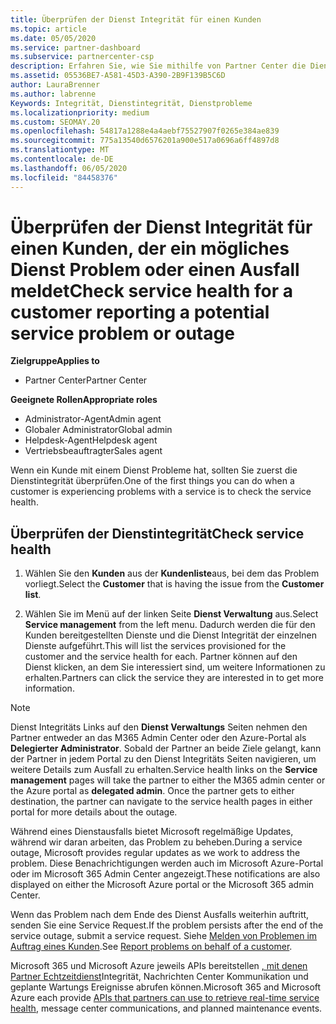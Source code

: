 ```yaml
---
title: Überprüfen der Dienst Integrität für einen Kunden
ms.topic: article
ms.date: 05/05/2020
ms.service: partner-dashboard
ms.subservice: partnercenter-csp
description: Erfahren Sie, wie Sie mithilfe von Partner Center die Dienst Integrität für einen Kunden überprüfen, wenn ein Problem mit einem Dienst auftritt.
ms.assetid: 05536BE7-A581-45D3-A390-2B9F139B5C6D
author: LauraBrenner
ms.author: labrenne
Keywords: Integrität, Dienstintegrität, Dienstprobleme
ms.localizationpriority: medium
ms.custom: SEOMAY.20
ms.openlocfilehash: 54817a1288e4a4aebf75527907f0265e384ae839
ms.sourcegitcommit: 775a13540d6576201a900e517a0696a6ff4897d8
ms.translationtype: MT
ms.contentlocale: de-DE
ms.lasthandoff: 06/05/2020
ms.locfileid: "84458376"
---
```

# <a name="check-service-health-for-a-customer-reporting-a-potential-service-problem-or-outage"></a><span data-ttu-id="14153-104">Überprüfen der Dienst Integrität für einen Kunden, der ein mögliches Dienst Problem oder einen Ausfall meldet</span><span class="sxs-lookup"><span data-stu-id="14153-104">Check service health for a customer reporting a potential service problem or outage</span></span>

<span data-ttu-id="14153-105">**Zielgruppe**</span><span class="sxs-lookup"><span data-stu-id="14153-105">**Applies to**</span></span>

- <span data-ttu-id="14153-106">Partner Center</span><span class="sxs-lookup"><span data-stu-id="14153-106">Partner Center</span></span>

<span data-ttu-id="14153-107">**Geeignete Rollen**</span><span class="sxs-lookup"><span data-stu-id="14153-107">**Appropriate roles**</span></span>

- <span data-ttu-id="14153-108">Administrator-Agent</span><span class="sxs-lookup"><span data-stu-id="14153-108">Admin agent</span></span>
- <span data-ttu-id="14153-109">Globaler Administrator</span><span class="sxs-lookup"><span data-stu-id="14153-109">Global admin</span></span>
- <span data-ttu-id="14153-110">Helpdesk-Agent</span><span class="sxs-lookup"><span data-stu-id="14153-110">Helpdesk agent</span></span>
- <span data-ttu-id="14153-111">Vertriebsbeauftragter</span><span class="sxs-lookup"><span data-stu-id="14153-111">Sales agent</span></span>

<span data-ttu-id="14153-112">Wenn ein Kunde mit einem Dienst Probleme hat, sollten Sie zuerst die Dienstintegrität überprüfen.</span><span class="sxs-lookup"><span data-stu-id="14153-112">One of the first things you can do when a customer is experiencing problems with a service is to check the service health.</span></span> 

## <a name="check-service-health"></a><span data-ttu-id="14153-113">Überprüfen der Dienstintegrität</span><span class="sxs-lookup"><span data-stu-id="14153-113">Check service health</span></span>

1. <span data-ttu-id="14153-114">Wählen Sie den **Kunden** aus der **Kundenliste**aus, bei dem das Problem vorliegt.</span><span class="sxs-lookup"><span data-stu-id="14153-114">Select the **Customer** that is having the issue from the **Customer list**.</span></span>

2. <span data-ttu-id="14153-115">Wählen Sie im Menü auf der linken Seite **Dienst Verwaltung** aus.</span><span class="sxs-lookup"><span data-stu-id="14153-115">Select **Service management** from the left menu.</span></span> <span data-ttu-id="14153-116">Dadurch werden die für den Kunden bereitgestellten Dienste und die Dienst Integrität der einzelnen Dienste aufgeführt.</span><span class="sxs-lookup"><span data-stu-id="14153-116">This will list the services provisioned for the customer and the service health for each.</span></span> <span data-ttu-id="14153-117">Partner können auf den Dienst klicken, an dem Sie interessiert sind, um weitere Informationen zu erhalten.</span><span class="sxs-lookup"><span data-stu-id="14153-117">Partners can click the service they are interested in to get more information.</span></span> 

>[!NOTE] 
> <span data-ttu-id="14153-118">Dienst Integritäts Links auf den **Dienst Verwaltungs** Seiten nehmen den Partner entweder an das M365 Admin Center oder den Azure-Portal als **Delegierter Administrator**. Sobald der Partner an beide Ziele gelangt, kann der Partner in jedem Portal zu den Dienst Integritäts Seiten navigieren, um weitere Details zum Ausfall zu erhalten.</span><span class="sxs-lookup"><span data-stu-id="14153-118">Service health links on the **Service management** pages will take the partner to either the M365 admin center or the Azure portal as **delegated admin**. Once the partner gets to either destination, the partner can navigate to the service health pages in either portal for more details about the outage.</span></span>
 
<span data-ttu-id="14153-119">Während eines Dienstausfalls bietet Microsoft regelmäßige Updates, während wir daran arbeiten, das Problem zu beheben.</span><span class="sxs-lookup"><span data-stu-id="14153-119">During a service outage, Microsoft provides regular updates as we work to address the problem.</span></span> <span data-ttu-id="14153-120">Diese Benachrichtigungen werden auch im Microsoft Azure-Portal oder im Microsoft 365 Admin Center angezeigt.</span><span class="sxs-lookup"><span data-stu-id="14153-120">These notifications are also displayed on either the Microsoft Azure portal or the Microsoft 365 admin Center.</span></span>

<span data-ttu-id="14153-121">Wenn das Problem nach dem Ende des Dienst Ausfalls weiterhin auftritt, senden Sie eine Service Request.</span><span class="sxs-lookup"><span data-stu-id="14153-121">If the problem persists after the end of the service outage, submit a service request.</span></span> <span data-ttu-id="14153-122">Siehe [Melden von Problemen im Auftrag eines Kunden](report-problems-on-behalf-of-a-customer.md).</span><span class="sxs-lookup"><span data-stu-id="14153-122">See [Report problems on behalf of a customer](report-problems-on-behalf-of-a-customer.md).</span></span>

<span data-ttu-id="14153-123">Microsoft 365 und Microsoft Azure jeweils APIs bereitstellen [, mit denen Partner Echtzeitdienst](get-automated-service-notifications-with-our-apis.md)Integrität, Nachrichten Center Kommunikation und geplante Wartungs Ereignisse abrufen können.</span><span class="sxs-lookup"><span data-stu-id="14153-123">Microsoft 365 and Microsoft Azure each provide [APIs that partners can use to retrieve real-time service health](get-automated-service-notifications-with-our-apis.md), message center communications, and planned maintenance events.</span></span>

 


